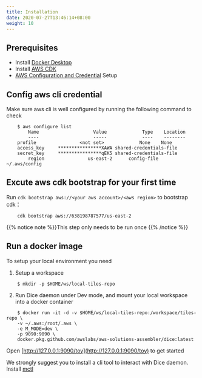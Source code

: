 ```yaml
---
title: Installation
date: 2020-07-27T13:46:14+08:00
weight: 10
---
```


## Prerequisites

- Install [Docker Desktop](https://docs.docker.com/desktop/#download-and-install)
- Install [AWS CDK](https://docs.aws.amazon.com/cdk/latest/guide/getting_started.html#getting_started_install)
- [AWS Configuration and Credential](https://docs.aws.amazon.com/cli/latest/userguide/cli-configure-files.html) Setup

## Config aws cli credential

Make sure aws cli is well configured by running the following command to check

```shell
    $ aws configure list
        Name                    Value             Type    Location
        ----                    -----             ----    --------
    profile                <not set>             None    None
    access_key     ****************XAWA shared-credentials-file
    secret_key     ****************qEK5 shared-credentials-file
        region                us-east-2      config-file    ~/.aws/config
```

## Excute aws cdk bootstrap for your first time
Run `cdk bootstrap aws://<your aws account>/<aws region>` to bootstrap cdk：

```shell
    cdk bootstrap aws://638198787577/us-east-2
```

{{% notice note %}}This step only needs to be run once
{{% /notice %}}

## Run a docker image
To setup your local environment you need

1. Setup a workspace

```shell
    $ mkdir -p $HOME/ws/local-tiles-repo
```
2. Run Dice daemon under Dev mode, and mount your local workspace into a docker container

```shell
    $ docker run -it -d -v $HOME/ws/local-tiles-repo:/workspace/tiles-repo \
    -v ~/.aws:/root/.aws \
    -e M_MODE=dev \
    -p 9090:9090 \
    docker.pkg.github.com/awslabs/aws-solutions-assembler/dice:latest
```

Open [http://127.0.0.1:9090/toy](http://127.0.0.1:9090/toy) to get started

We strongly suggest you to install a cli tool to interact with Dice daemon.
Install [mctl](https://github.com/awslabs/aws-solutions-assembler/releases)
